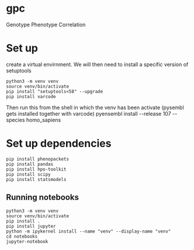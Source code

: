 # gpc
Genotype Phenotype Correlation 


# Set up
create a virtual envirnment. We will then need to install a specific version of setuptools
```
python3 -m venv venv
source venv/bin/activate
pip install "setuptools<58" --upgrade
pip install varcode
```

Then run this from the shell in which the venv has been activate (pysembl gets installed together with varcode)
pyensembl install --release 107 --species homo_sapiens



# Set up dependencies
```
pip install phenopackets
pip install pandas
pip install hpo-toolkit
pip install scipy
pip install statsmodels
```


## Running notebooks

```
python3 -m venv venv
source venv/bin/activate
pip install .
pip install jupyter
python -m ipykernel install --name "venv" --display-name "venv"
cd notebooks
jupyter-notebook
```